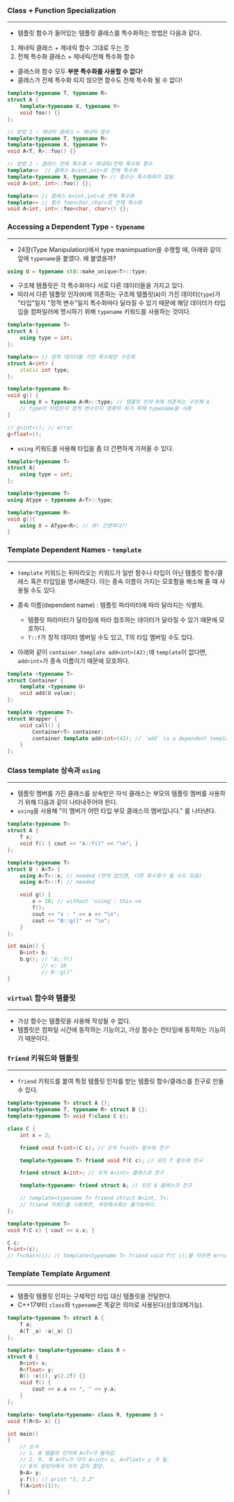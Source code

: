 
### Class + Function Specialization
---

- 템플릿 함수가 들어있는 템플릿 클래스를 특수화하는 방법은 다음과 같다.

1. 제네릭 클래스 + 제네릭 함수 그대로 두는 것
2. 전체 특수화 클래스 + 제네릭/전체 특수화 함수

- 클래스와 함수 모두 **부분 특수화를 사용할 수 없다!**
- 클래스가 전체 특수화 되지 않으면 함수도 전체 특수화 될 수 없다!

```cpp
template<typename T, typename R>
struct A {
	template<typename X, typename Y>
	void foo() {}
};

// 방법 1 : 제네릭 클래스 + 제네릭 함수
template<typename T, typename R>
template<typename X, typename Y>
void A<T, R>::foo() {}

// 방법 2 : 클래스 전체 특수화 + 제네릭/전체 특수화 함수
template<>	// 클래스 A<int,int>로 전체 특수화
template<typename X, typename Y> // 함수는 특수화하지 않음
void A<int, int>::foo() {};

template<> // 클래스 A<int,int>로 전체 특수화
template<> // 함수 foo<char,char>로 전체 특수화
void A<int, int>::foo<char, char>() {};
```


### Accessing a Dependent Type - `typename`
---

- 24장(Type Manipulation)에서 type manimpuation을 수행할 때, 아래와 같이 앞에 `typename`을 붙였다. 왜 붙였을까?
```cpp
using U = typename std::make_unique<T>::type;
```

- 구조체 템플릿은 각 특수화마다 서로 다른 데이터들을 가지고 있다.
- 따라서 다른 템플릿 인자(`R`)에 의존하는 구조체 템플릿(`A`)이 가진 데이터(`type`)가 "타입"일지 "정적 변수"일지 특수화마다 달라질 수 있기 때문에 해당 데이터가 타입임을 컴파일러에 명시하기 위해 `typename` 키워드를 사용하는 것이다.

```cpp
template<typename T>
struct A {
	using type = int;
};

template<> // 정적 데이터를 가진 특수화한 구조체
struct A<int> {
	static int type;
};

template<typename R>
void g() {
	using X = typename A<R>::type; // 템플릿 인자 R에 의존하는 구조체 A
	// type이 타입인지 정적 변수인지 명확히 하기 위해 typename을 사용
}

// g<int>(); // error
g<float>();
```

- `using` 키워드를 사용해 타입을 좀 더 간편하게 가져올 수 있다.
```cpp
template<typename T>
struct A{
	using type = int;
};

template<typename T>
using Atype = typename A<T>::type;

template<typename R>
void g(){
	using X = AType<R>; // 와! 간편하다?!
}
```


### Template Dependent Names - `template`
---

- `template` 키워드는 뒤따라오는 키워드가 일반 함수나 타입이 아닌 템플릿 함수/클래스 혹은 타입임을 명시해준다. 이는 종속 이름이 가지는 모호함을 해소해 줄 때 사용될 수도 있다.

- 종속 이름(dependent name) : 템플릿 파라미터에 따라 달라지는 식별자.
	- 템플릿 파라미터가 달라짐에 따라 참조하는 데이터가 달라질 수 있기 때문에 모호하다.
	- `T::f`가 정적 데이터 멤버일 수도 있고, T의 타입 멤버일 수도 있다.

- 아래와 같이 `container.template add<int>(42);`에 `template`이 없다면, `add<int>`가 종속 이름이기 때문에 모호하다.
```cpp
template <typename T>
struct Container {
    template <typename U>
    void add(U value);
};

template <typename T>
struct Wrapper {
    void call() {
        Container<T> container;
        container.template add<int>(42); // `add` is a dependent template
    }
};
```

### Class template 상속과 `using`
---

- 템플릿 멤버를 가진 클래스를 상속받은 자식 클래스는 부모의 템플릿 멤버를 사용하기 위해 다음과 같이 나타내주어야 한다.
- `using`을 사용해 "이 멤버가 어떤 타입 부모 클래스의 멤버입니다." 를 나타낸다.
```cpp
template<typename T>
struct A {
	T x;
	void f() { cout << "A::f()" << "\n"; }
};

template<typename T>
struct B : A<T> {
	using A<T>::x; // needed (만약 없으면, 다른 특수화가 될 수도 있음)
	using A<T>::f; // needed 

	void g() {
		x = 10; // without 'using': this->x
		f();
		cout << "x : " << x << "\n";
		cout << "B::g()" << "\n";
	}
};

int main() {
	B<int> b;
	b.g(); // "A::f()
           // x: 10
           // B::g()"
}
```


### `virtual` 함수와 템플릿
---

- 가상 함수는 템플릿을 사용해 작성될 수 없다.
- 템플릿은 컴파일 시간에 동작하는 기능이고, 가상 함수는 런타임에 동작하는 기능이기 때문이다.


### `friend` 키워드와 템플릿
---

- `friend` 키워드를 붙여 특정 템플릿 인자를 받는 템플릿 함수/클래스를 친구로 만들 수 있다.

```cpp
template<typename T> struct A {};
template<typename T, typename R> struct B {};
template<typename T> void f(class C c);

class C {
	int x = 2;

	friend void f<int>(C c); // 오직 f<int> 함수와 친구

	template<typename T> friend void f(C c); // 모든 f 함수와 친구

	friend struct A<int>; // 오직 A<int> 클래스과 친구

	template<typename> friend struct A; // 모든 A 클래스과 친구

	// template<typename T> friend struct B<int, T>;
	// friend 키워드를 사용하면, 부분특수화는 불가능하다.
};

template<typename T>
void f(C c) { cout << c.x; }

C c;
f<int>(c);
// f<char>(c); // template<typename T> friend void f(C c);를 지우면 error
```


### Template Template Argument
---

- 템플릿 템플릿 인자는 구체적인 타입 대신 템플릿을 전달한다.
- C++17부터 `class`와 `typename`은 똑같은 의미로 사용된다(상호대체가능).
```cpp
template<typename T> struct A {
	T a;
	A(T _a) :a(_a) {}
};

template< template<typename> class R >
struct B {
	R<int> x;
	R<float> y;
	B() :x(1), y(2.2f) {}
	void f() {
		cout << x.a << ", " << y.a;
	}
};

template< template<typename> class R, typename S >
void f(R<S> x) {}

int main()
{
	// 순서
	// 1. B 템플릿 인자에 A<T>가 들어감.
	// 2. R. 즉 A<T>가 각각 A<int> x, A<float> y 가 됨.
	// B의 생성자에서 각각 값이 할당.
	B<A> y;
	y.f(); // print "1, 2.2"
	f(A<int>(1));
}
```

